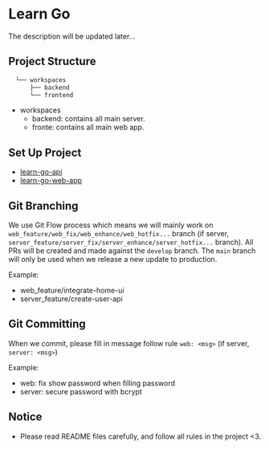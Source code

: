 # Learn Go
The description will be updated later...

## Project Structure

```sh
  └── workspaces
      ├── backend
      └── frontend
```
- workspaces
  - backend: contains all main server.
  - fronte: contains all main web app.

## Set Up Project
- [learn-go-api](workspaces/backend/api-gateway//README.md)
- [learn-go-web-app](workspaces/frontend/README.md)

## Git Branching
We use Git Flow process which means we will mainly work on `web_feature/web_fix/web_enhance/web_hotfix...` branch (if server, `server_feature/server_fix/server_enhance/server_hotfix...` branch). All PRs will be created and made against the `develop` branch. The `main` branch will only be used when we release a new update to production.

Example:  
- web_feature/integrate-home-ui
- server_feature/create-user-api

## Git Committing
When we commit, please fill in message follow rule `web: <msg>` (if server, `server: <msg>`)

Example:
- web: fix show password when filling password
- server: secure password with bcrypt

## Notice
- Please read README files carefully, and follow all rules in the project <3.
